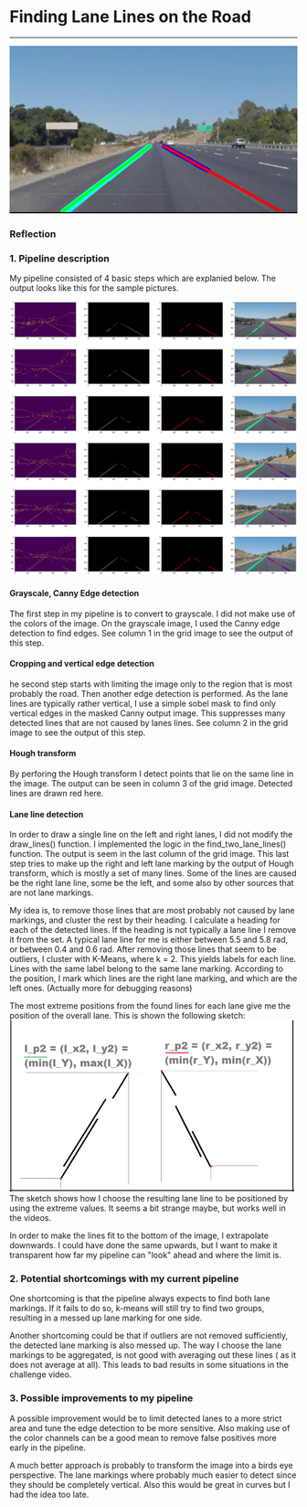 # **Finding Lane Lines on the Road** 

[//]: # (Image References)

[image0]: ./write_up/fig1.png "Overview"   
[image1]: ./write_up/pipeline.png "Pipeline"
[image2]: ./write_up/Lines.png "Line Aggregation"   

---

![alt text][image0] 
### Reflection

### 1. Pipeline description

My pipeline consisted of 4 basic steps which are explanied below. The output looks like this for the sample pictures.
 
![alt text][image1] 
#### Grayscale, Canny Edge detection
The first step in my pipeline is to convert to grayscale. I did not make use of the colors of the image.
On the grayscale image, I used the Canny edge detection to find edges. See column 1 in the grid image to see the output of this step.

#### Cropping and vertical edge detection
he second step starts with limiting the image only to the region that is most probably the road. Then another edge detection is performed.
As the lane lines are typically rather vertical, I use a simple sobel mask to find only vertical edges in the 
masked Canny output image. This suppresses many detected lines that are not caused by lanes lines. See column 2 in the grid image to see the output of this step.

#### Hough transform
By perforing the Hough transform I detect points that lie on the same line in the image. The output can be seen in column 3 of the grid image.
Detected lines are drawn red here.

#### Lane line detection
In order to draw a single line on the left and right lanes, I did not modify the draw_lines() function. I implemented the 
logic in the find_two_lane_lines() function. The output is seem in the last column of the grid image.
This last step tries to make up the right and left lane marking by the output of Hough transform,
which is mostly a set of many lines. Some of the lines are caused be the right lane line, some be the left, and some also
by other sources that are not lane markings.

My idea is, to remove those lines that are most probably not caused by lane markings, and cluster the rest by their heading.
I calculate a heading for each of the detected lines. If the heading is not typically a lane line I remove it from the set.
A typical lane line for me is either between 5.5 and 5.8 rad, or between 0.4 and 0.6 rad. After 
removing those lines that seem to be outliers, I cluster with K-Means, where k = 2. This yields labels
for each line. Lines with the same label belong to the same lane marking. According to the position, I mark which lines
are the right lane marking, and which are the left ones. (Actually more for debugging reasons)

The most extreme positions from the found lines for each lane give me the position of the overall lane. This is shown
the following sketch:
![alt text][image2] 
The sketch shows how I choose the resulting lane line to be positioned by using the extreme values.
It seems a bit strange maybe, but works well in the videos.

In order to make the lines fit to the bottom of the image, I extrapolate downwards. I could have done the same upwards,
but I want to make it transparent how far my pipeline can "look" ahead and where the limit is.


### 2. Potential shortcomings with my current pipeline


One shortcoming is that the pipeline always expects to find both lane markings. If it fails to do so, k-means will still
try to find two groups, resulting in a messed up lane marking for one side.

Another shortcoming could be that if outliers are not removed sufficiently, the detected lane marking is also messed up.
The way I choose the lane markings to be aggregated, is not good with averaging out these lines ( as it does not average at all).
This leads to bad results in some situations in the challenge video.


### 3. Possible improvements to my pipeline

A possible improvement would be to limit detected lanes to a more strict area and tune the edge detection to be more sensitive.
Also making use of the color channels can be a good mean to remove false positives more early in the pipeline.

A much better approach is probably to transform the image into a birds eye perspective. The lane markings where probably much easier to
detect since they should be completely vertical. Also this would be great in curves but I had the idea too late.

